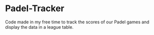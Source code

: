 # Padel-Tracker
Code made in my free time to track the scores of our Padel games and display the data in a league table.
